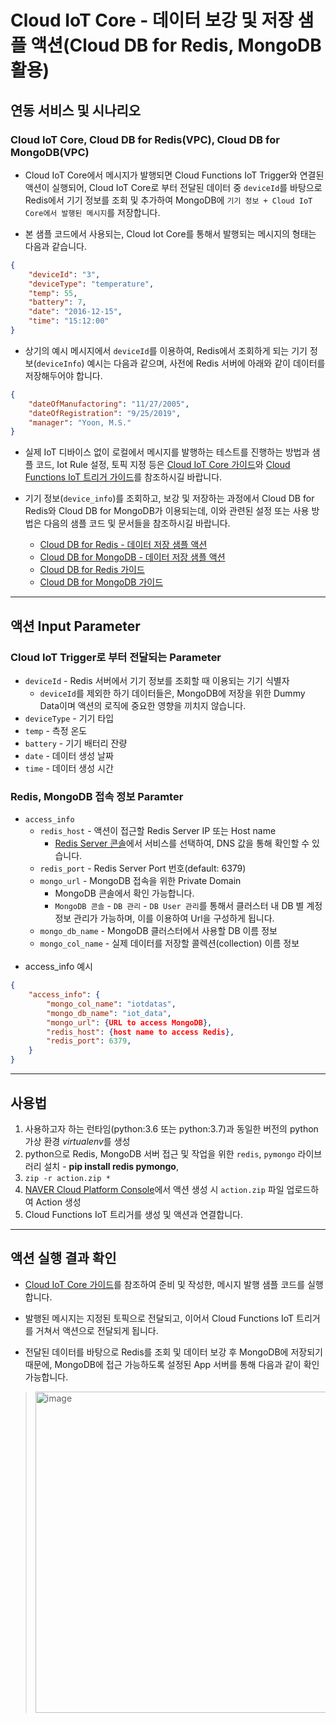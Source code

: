 # Cloud IoT Core - 데이터 보강 및 저장 샘플 액션(Cloud DB for Redis, MongoDB 활용)
## 연동 서비스 및 시나리오
### Cloud IoT Core, Cloud DB for Redis(VPC), Cloud DB for MongoDB(VPC)
+ Cloud IoT Core에서 메시지가 발행되면 Cloud Functions IoT Trigger와 연결된 액션이 실행되어, Cloud IoT Core로 부터 전달된 데이터 중 `deviceId`를 바탕으로 Redis에서 기기 정보를 조회 및 추가하여 MongoDB에 `기기 정보 + Cloud IoT Core에서 발행된 메시지`를 저장합니다.

+ 본 샘플 코드에서 사용되는, Cloud Iot Core를 통해서 발행되는 메시지의 형태는 다음과 같습니다.
```json
{
    "deviceId": "3",
    "deviceType": "temperature", 
    "temp": 55,
    "battery": 7, 
    "date": "2016-12-15", 
    "time": "15:12:00"
}
```
+ 상기의 예시 메시지에서 `deviceId`를 이용하여, Redis에서 조회하게 되는 기기 정보(`deviceInfo`) 예시는 다음과 같으며, 사전에 Redis 서버에 아래와 같이 데이터를 저장해두어야 합니다.
```json
{
    "dateOfManufactoring": "11/27/2005",    
    "dateOfRegistration": "9/25/2019",      
    "manager": "Yoon, M.S."                 
}
```

+ 실제 IoT 디바이스 없이 로컬에서 메시지를 발행하는 테스트를 진행하는 방법과 샘플 코드, Iot Rule 설정, 토픽 지정 등은 [Cloud IoT Core 가이드](https://guide.ncloud-docs.com/docs/cloudiotcore-cloudiotcoreconsole)와 [Cloud Functions IoT 트리거 가이드](https://guide.ncloud-docs.com/docs/cloudfunctions-cloudiotcore-vpc)를 참조하시길 바랍니다.

+ 기기 정보(`device_info`)를 조회하고, 보강 및 저장하는 과정에서 Cloud DB for Redis와 Cloud DB for MongoDB가 이용되는데, 이와 관련된 설정 또는 사용 방법은 다음의 샘플 코드 및 문서들을 참조하시길 바랍니다.
  + [Cloud DB for Redis - 데이터 저장 샘플 액션](https://github.com/NaverCloudPlatform/cloud-functions/tree/master/samples/nodejs/redis)
  + [Cloud DB for MongoDB - 데이터 저장 샘플 액션](https://github.com/NaverCloudPlatform/cloud-functions/tree/master/samples/nodejs/mongodb)
  + [Cloud DB for Redis 가이드](https://guide.ncloud-docs.com/docs/database-database-8-5)
  + [Cloud DB for MongoDB 가이드](https://guide.ncloud-docs.com/docs/clouddbformongodb-overview)

---
## 액션 Input Parameter
### Cloud IoT Trigger로 부터 전달되는 Parameter
+ `deviceId` - Redis 서버에서 기기 정보를 조회할 때 이용되는 기기 식별자
  + `deviceId`를 제외한 하기 데이터들은, MongoDB에 저장을 위한 Dummy Data이며 액션의 로직에 중요한 영향을 끼치지 않습니다.
+ `deviceType` - 기기 타입
+ `temp` - 측정 온도
+ `battery` - 기기 배터리 잔량
+ `date` - 데이터 생성 날짜
+ `time` - 데이터 생성 시간


### Redis, MongoDB 접속 정보 Paramter
+ `access_info`
  + `redis_host` - 액션이 접근할 Redis Server IP 또는 Host name
    + [Redis Server 콘솔](https://console.ncloud.com/vpcCloudRedis/server)에서 서비스를 선택하여, DNS 값을 통해 확인할 수 있습니다.
  + `redis_port` - Redis Server Port 번호(default: 6379)
  + `mongo_url` - MongoDB 접속을 위한 Private Domain
    - MongoDB 콘솔에서 확인 가능합니다.
    - `MongoDB 콘솔` - `DB 관리` - `DB User 관리`를 통해서 클러스터 내 DB 별 계정 정보 관리가 가능하며, 이를 이용하여 Url을 구성하게 됩니다.
  + `mongo_db_name` - MongoDB 클러스터에서 사용할 DB 이름 정보
  + `mongo_col_name` - 실제 데이터를 저장할 콜렉션(collection) 이름 정보
<br></br>
+ access_info 예시
```json
{
    "access_info": {
        "mongo_col_name": "iotdatas",
        "mongo_db_name": "iot_data",
        "mongo_url": {URL to access MongoDB},
        "redis_host": {host name to access Redis},
        "redis_port": 6379,
    }
}
```

---
## 사용법
1. 사용하고자 하는 런타임(python:3.6 또는 python:3.7)과 동일한 버전의 python 가상 환경 *virtualenv*를 생성
2. python으로 Redis, MongoDB 서버 접근 및 작업을 위한 `redis`, `pymongo` 라이브러리 설치 - **pip install redis pymongo**, 
3. `zip -r action.zip *`
4. [NAVER Cloud Platform Console](console.ncloud.com)에서 액션 생성 시 `action.zip` 파일 업로드하여 Action 생성
5. Cloud Functions IoT 트리거를 생성 및 액션과 연결합니다.

---
## 액션 실행 결과 확인
+ [Cloud IoT Core 가이드](https://guide.ncloud-docs.com/docs/cloudiotcore-overview)를 참조하여 준비 및 작성한, 메시지 발행 샘플 코드를 실행합니다.

+ 발행된 메시지는 지정된 토픽으로 전달되고, 이어서 Cloud Functions IoT 트리거를 거쳐서 액션으로 전달되게 됩니다.

+ 전달된 데이터를 바탕으로 Redis를 조회 및 데이터 보강 후 MongoDB에 저장되기 때문에, MongoDB에 접근 가능하도록 설정된 App 서버를 통해 다음과 같이 확인 가능합니다.
> <img width="514" alt="image" src="https://user-images.githubusercontent.com/104127073/170290773-f3e864a3-ac3b-4e7e-bbda-a75712f6f2d0.png">